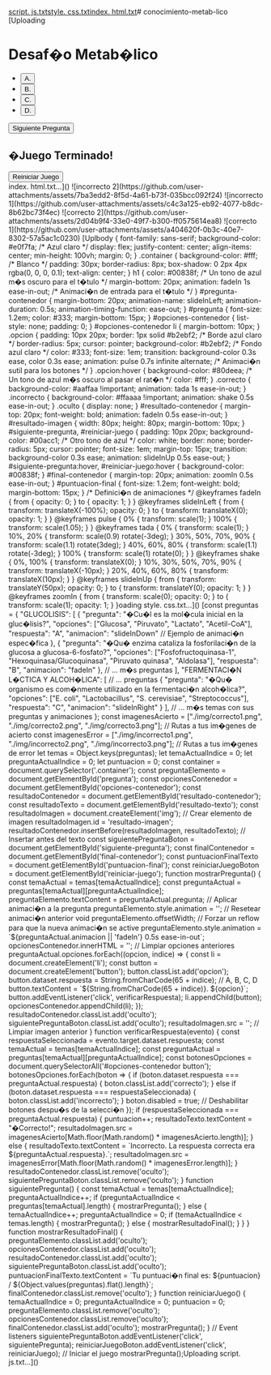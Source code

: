 [script. js.txt](https://github.com/user-attachments/files/20274204/script.js.txt)[style. css.txt](https://github.com/user-attachments/files/20274202/style.css.txt)[index. html.txt](https://github.com/user-attachments/files/20274199/index.html.txt)# conocimiento-metab-lico
[Uploading<!DOCTYPE html>
<html lang="es">
<head>
<meta charset="UTF-8">
<meta name="viewport" content="width=device-width, initial-scale=1.0">
<title>Desaf�o Metab�lico</title>
<link rel="stylesheet" href="style.css">
</head>
<body>
<div class="container">
<h1>Desaf�o Metab�lico</h1>
<div id="pregunta-contenedor">
<p id="pregunta"></p>
<ul id="opciones-contenedor">
<li><button class="opcion" data-respuesta="A">A. </button></li>
<li><button class="opcion" data-respuesta="B">B. </button></li>
<li><button class="opcion" data-respuesta="C">C. </button></li>
<li><button class="opcion" data-respuesta="D">D. </button></li>
</ul>
</div>
<div id="resultado-contenedor" class="oculto">
<p id="resultado-texto"></p>
<button id="siguiente-pregunta">Siguiente Pregunta</button>
</div>
<div id="final-contenedor" class="oculto">
<h2>�Juego Terminado!</h2>
<p id="puntuacion-final"></p>
<button id="reiniciar-juego">Reiniciar Juego</button>
</div>
</div>
<script src="script.js"></script>
</body>
</html>
 index. html.txt…]()
![incorrecto 2](https://github.com/user-attachments/assets/7ba3edd2-8f5d-4a61-b73f-035bcc092f24)
![incorrecto 1](https://github.com/user-attachments/assets/c4c3a125-eb92-4077-b8dc-8b62bc73f4ec)
![correcto 2](https://github.com/user-attachments/assets/2d04b9f4-33e0-49f7-b300-ff0575614ea8)
![correcto 1](https://github.com/user-attachments/assets/a404620f-0b3c-40e7-8302-57a5ac1c0230)
[Uplbody {
font-family: sans-serif;
background-color: #e0f7fa; /* Azul claro */
display: flex;
justify-content: center;
align-items: center;
min-height: 100vh;
margin: 0;
}
.container {
background-color: #fff; /* Blanco */
padding: 30px;
border-radius: 8px;
box-shadow: 0 2px 4px rgba(0, 0, 0, 0.1);
text-align: center;
}
h1 {
color: #00838f; /* Un tono de azul m�s oscuro para el t�tulo */
margin-bottom: 20px;
animation: fadeIn 1s ease-in-out; /* Animaci�n de entrada para el t�tulo */
}
#pregunta-contenedor {
margin-bottom: 20px;
animation-name: slideInLeft;
animation-duration: 0.5s;
animation-timing-function: ease-out;
}
#pregunta {
font-size: 1.2em;
color: #333;
margin-bottom: 15px;
}
#opciones-contenedor {
list-style: none;
padding: 0;
}
#opciones-contenedor li {
margin-bottom: 10px;
}
.opcion {
padding: 10px 20px;
border: 1px solid #b2ebf2; /* Borde azul claro */
border-radius: 5px;
cursor: pointer;
background-color: #b2ebf2; /* Fondo azul claro */
color: #333;
font-size: 1em;
transition: background-color 0.3s ease, color 0.3s ease;
animation: pulse 0.7s infinite alternate; /* Animaci�n sutil para los botones */
}
.opcion:hover {
background-color: #80deea; /* Un tono de azul m�s oscuro al pasar el rat�n */
color: #fff;
}
.correcto {
background-color: #aaffaa !important;
animation: tada 1s ease-in-out;
}
.incorrecto {
background-color: #ffaaaa !important;
animation: shake 0.5s ease-in-out;
}
.oculto {
display: none;
}
#resultado-contenedor {
margin-top: 20px;
font-weight: bold;
animation: fadeIn 0.5s ease-in-out;
}
#resultado-imagen {
width: 80px;
height: 80px;
margin-bottom: 10px;
}
#siguiente-pregunta, #reiniciar-juego {
padding: 10px 20px;
background-color: #00acc1; /* Otro tono de azul */
color: white;
border: none;
border-radius: 5px;
cursor: pointer;
font-size: 1em;
margin-top: 15px;
transition: background-color 0.3s ease;
animation: slideInUp 0.5s ease-out;
}
#siguiente-pregunta:hover, #reiniciar-juego:hover {
background-color: #00838f;
}
#final-contenedor {
margin-top: 20px;
animation: zoomIn 0.5s ease-in-out;
}
#puntuacion-final {
font-size: 1.2em;
font-weight: bold;
margin-bottom: 15px;
}
/* Definici�n de animaciones */
@keyframes fadeIn {
from { opacity: 0; }
to { opacity: 1; }
}
@keyframes slideInLeft {
from { transform: translateX(-100%); opacity: 0; }
to { transform: translateX(0); opacity: 1; }
}
@keyframes pulse {
0% { transform: scale(1); }
100% { transform: scale(1.05); }
}
@keyframes tada {
0% { transform: scale(1); }
10%, 20% { transform: scale(0.9) rotate(-3deg); }
30%, 50%, 70%, 90% { transform: scale(1.1) rotate(3deg); }
40%, 60%, 80% { transform: scale(1.1) rotate(-3deg); }
100% { transform: scale(1) rotate(0); }
}
@keyframes shake {
0%, 100% { transform: translateX(0); }
10%, 30%, 50%, 70%, 90% { transform: translateX(-10px); }
20%, 40%, 60%, 80% { transform: translateX(10px); }
}
@keyframes slideInUp {
from { transform: translateY(50px); opacity: 0; }
to { transform: translateY(0); opacity: 1; }
}
@keyframes zoomIn {
from { transform: scale(0); opacity: 0; }
to { transform: scale(1); opacity: 1; }
}oading style. css.txt…]()
[const preguntas = {
"GLUCOLISIS": [
{
"pregunta": "�Cu�l es la mol�cula inicial en la gluc�lisis?",
"opciones": ["Glucosa", "Piruvato", "Lactato", "Acetil-CoA"],
"respuesta": "A",
"animacion": "slideInDown" // Ejemplo de animaci�n espec�fica
},
{
"pregunta": "�Qu� enzima cataliza la fosforilaci�n de la glucosa a
glucosa-6-fosfato?",
"opciones": ["Fosfofructoquinasa-1", "Hexoquinasa/Glucoquinasa", "Piruvato
quinasa", "Aldolasa"],
"respuesta": "B",
"animacion": "fadeIn"
},
// ... m�s preguntas
],
"FERMENTACI�N L�CTICA Y ALCOH�LICA": [
// ... preguntas
{
"pregunta": "�Qu� organismo es com�nmente utilizado en la fermentaci�n
alcoh�lica?",
"opciones": ["E. coli", "Lactobacillus", "S. cerevisiae", "Streptococcus"],
"respuesta": "C",
"animacion": "slideInRight"
}
],
// ... m�s temas con sus preguntas y animaciones
};
const imagenesAcierto = ["./img/correcto1.png", "./img/correcto2.png", "./img/correcto3.png"];
// Rutas a tus im�genes de acierto
const imagenesError = ["./img/incorrecto1.png", "./img/incorrecto2.png",
"./img/incorrecto3.png"]; // Rutas a tus im�genes de error
let temas = Object.keys(preguntas);
let temaActualIndice = 0;
let preguntaActualIndice = 0;
let puntuacion = 0;
const container = document.querySelector('.container');
const preguntaElemento = document.getElementById('pregunta');
const opcionesContenedor = document.getElementById('opciones-contenedor');
const resultadoContenedor = document.getElementById('resultado-contenedor');
const resultadoTexto = document.getElementById('resultado-texto');
const resultadoImagen = document.createElement('img'); // Crear elemento de imagen
resultadoImagen.id = 'resultado-imagen';
resultadoContenedor.insertBefore(resultadoImagen, resultadoTexto); // Insertar antes del
texto
const siguientePreguntaBoton = document.getElementById('siguiente-pregunta');
const finalContenedor = document.getElementById('final-contenedor');
const puntuacionFinalTexto = document.getElementById('puntuacion-final');
const reiniciarJuegoBoton = document.getElementById('reiniciar-juego');
function mostrarPregunta() {
const temaActual = temas[temaActualIndice];
const preguntaActual = preguntas[temaActual][preguntaActualIndice];
preguntaElemento.textContent = preguntaActual.pregunta;
// Aplicar animaci�n a la pregunta
preguntaElemento.style.animation = ''; // Resetear animaci�n anterior
void preguntaElemento.offsetWidth; // Forzar un reflow para que la nueva animaci�n se
active
preguntaElemento.style.animation = `${preguntaActual.animacion || 'fadeIn'} 0.5s
ease-in-out`;
opcionesContenedor.innerHTML = ''; // Limpiar opciones anteriores
preguntaActual.opciones.forEach((opcion, indice) => {
const li = document.createElement('li');
const button = document.createElement('button');
button.classList.add('opcion');
button.dataset.respuesta = String.fromCharCode(65 + indice); // A, B, C, D
button.textContent = `${String.fromCharCode(65 + indice)}. ${opcion}`;
button.addEventListener('click', verificarRespuesta);
li.appendChild(button);
opcionesContenedor.appendChild(li);
});
resultadoContenedor.classList.add('oculto');
siguientePreguntaBoton.classList.add('oculto');
resultadoImagen.src = ''; // Limpiar imagen anterior
}
function verificarRespuesta(evento) {
const respuestaSeleccionada = evento.target.dataset.respuesta;
const temaActual = temas[temaActualIndice];
const preguntaActual = preguntas[temaActual][preguntaActualIndice];
const botonesOpciones = document.querySelectorAll('#opciones-contenedor button');
botonesOpciones.forEach(boton => {
if (boton.dataset.respuesta === preguntaActual.respuesta) {
boton.classList.add('correcto');
} else if (boton.dataset.respuesta === respuestaSeleccionada) {
boton.classList.add('incorrecto');
}
boton.disabled = true; // Deshabilitar botones despu�s de la selecci�n
});
if (respuestaSeleccionada === preguntaActual.respuesta) {
puntuacion++;
resultadoTexto.textContent = "�Correcto!";
resultadoImagen.src = imagenesAcierto[Math.floor(Math.random() *
imagenesAcierto.length)];
} else {
resultadoTexto.textContent = `Incorrecto. La respuesta correcta era
${preguntaActual.respuesta}.`;
resultadoImagen.src = imagenesError[Math.floor(Math.random() *
imagenesError.length)];
}
resultadoContenedor.classList.remove('oculto');
siguientePreguntaBoton.classList.remove('oculto');
}
function siguientePregunta() {
const temaActual = temas[temaActualIndice];
preguntaActualIndice++;
if (preguntaActualIndice < preguntas[temaActual].length) {
mostrarPregunta();
} else {
temaActualIndice++;
preguntaActualIndice = 0;
if (temaActualIndice < temas.length) {
mostrarPregunta();
} else {
mostrarResultadoFinal();
}
}
}
function mostrarResultadoFinal() {
preguntaElemento.classList.add('oculto');
opcionesContenedor.classList.add('oculto');
resultadoContenedor.classList.add('oculto');
siguientePreguntaBoton.classList.add('oculto');
puntuacionFinalTexto.textContent = `Tu puntuaci�n final es: ${puntuacion} /
${Object.values(preguntas).flat().length}`;
finalContenedor.classList.remove('oculto');
}
function reiniciarJuego() {
temaActualIndice = 0;
preguntaActualIndice = 0;
puntuacion = 0;
preguntaElemento.classList.remove('oculto');
opcionesContenedor.classList.remove('oculto');
finalContenedor.classList.add('oculto');
mostrarPregunta();
}
// Event listeners
siguientePreguntaBoton.addEventListener('click', siguientePregunta);
reiniciarJuegoBoton.addEventListener('click', reiniciarJuego);
// Iniciar el juego
mostrarPregunta();Uploading script. js.txt…]()

